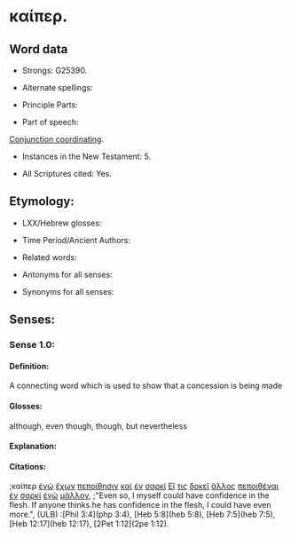 # καίπερ.

<!-- Status: S2=NeedsFinalCheck -->
<!-- Lexica used for edits: BDAG, FFM, LN, BN, A-S -->

## Word data

* Strongs: G25390.


* Alternate spellings:

* Principle Parts: 

* Part of speech: 

[Conjunction coordinating](http://ugg.readthedocs.io/en/latest/conjunction_coordinating.html).

* Instances in the New Testament: 5.

* All Scriptures cited: Yes.

## Etymology: 

* LXX/Hebrew glosses: 

* Time Period/Ancient Authors: 

* Related words: 

* Antonyms for all senses:

* Synonyms for all senses: 

## Senses:

### Sense 1.0:

#### Definition: 

A connecting word which is used to show that a concession is being made

#### Glosses:

although, even though, though, but nevertheless


#### Explanation:

#### Citations:

;καίπερ [ἐγὼ](../G14730/01.md) [ἔχων](../G21920/01.md) [πεποίθησιν](../G40060/01.md) [καὶ](../G25320/01.md) [ἐν](../G17220/01.md) [σαρκί](../G45610/01.md) [Εἴ](../G14870/01.md) [τις](../G51000/01.md) [δοκεῖ](../G13800/01.md) [ἄλλος](../G02430/01.md) [πεποιθέναι](../G39820/01.md) [ἐν](../G17220/01.md) [σαρκί](../G45610/01.md) [ἐγὼ](../G14730/01.md) [μᾶλλον](../G31230/01.md), 
;"Even so, I myself could have confidence in the flesh. If anyone thinks he has confidence in the flesh, I could have even more.",  (ULB)
:[Phil 3:4](php 3:4),  [Heb 5:8](heb 5:8),  [Heb 7:5](heb 7:5),  [Heb 12:17](heb 12:17),  [2Pet 1:12](2pe 1:12).
